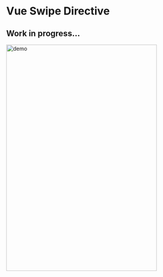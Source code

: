 # Vue Swipe Directive

## Work in progress...

<img src="https://user-images.githubusercontent.com/14810535/191319213-abe71066-ddd6-47cc-82e1-ce4ef4de098e.gif" height="600px" width="400px" alt="demo"/> 
